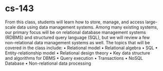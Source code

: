 # cs-143

From this class, students will learn how to store, manage, and access large-scale data
using data management systems. Among many existing systems, our primary focus
will be on relational database management systems (RDBMS) and structured query
language (SQL), but we will review a few non-relational data management systems as
well.
The topics that will be covered in the class include:
  • Relational model
  • Relational algebra
  • SQL
  • Entity-relationship model
  • Relational design theory
  • Key data structure and algorithms for DBMS
  • Query execution
  • Transactions
  • NoSQL Database
  • Non-relational data processing
